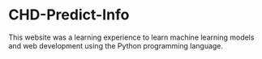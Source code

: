 # CHD-Predict-Info
This website was a learning experience to learn machine learning models and web development using the Python programming language.
